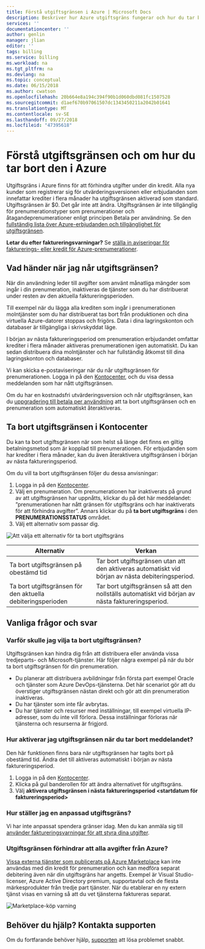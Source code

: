 ```yaml
---
title: Förstå utgiftsgränsen i Azure | Microsoft Docs
description: Beskriver hur Azure utgiftsgräns fungerar och hur du tar bort den
services: ''
documentationcenter: ''
author: genlin
manager: jlian
editor: ''
tags: billing
ms.service: billing
ms.workload: na
ms.tgt_pltfrm: na
ms.devlang: na
ms.topic: conceptual
ms.date: 06/15/2018
ms.author: cwatson
ms.openlocfilehash: 20b664e8a194c394f90b1d060dbd081fc1507528
ms.sourcegitcommit: d1aef670b97061507dc1343450211a2042b01641
ms.translationtype: MT
ms.contentlocale: sv-SE
ms.lasthandoff: 09/27/2018
ms.locfileid: "47395618"
---
```

# <a name="understand-azure-spending-limit-and-how-to-remove-it"></a>Förstå utgiftsgränsen och om hur du tar bort den i Azure

Utgiftsgräns i Azure finns för att förhindra utgifter under din kredit. Alla nya kunder som registrerar sig för utvärderingsversionen eller erbjudanden som innefattar krediter i flera månader ha utgiftsgränsen aktiverad som standard. Utgiftsgränsen är $0. Det går inte att ändra. Utgiftsgränsen är inte tillgänglig för prenumerationstyper som prenumerationer och åtagandeprenumerationer enligt principen Betala per användning. Se den [fullständig lista över Azure-erbjudanden och tillgänglighet för utgiftsgränsen](https://azure.microsoft.com/support/legal/offer-details/).

**Letar du efter faktureringsvarningar?** Se [ställa in aviseringar för fakturerings- eller kredit för Azure-prenumerationer](billing-set-up-alerts.md).

## <a name="what-happens-when-i-reach-the-spending-limit"></a>Vad händer när jag når utgiftsgränsen?

När din användning leder till avgifter som använt månatliga mängder som ingår i din prenumeration, inaktiveras de tjänster som du har distribuerat under resten av den aktuella faktureringsperioden. 

Till exempel när du lägga alla krediten som ingår i prenumerationen molntjänster som du har distribuerat tas bort från produktionen och dina virtuella Azure-datorer stoppas och frigörs. Data i dina lagringskonton och databaser är tillgängliga i skrivskyddat läge.

I början av nästa faktureringsperiod om prenumeration erbjudandet omfattar krediter i flera månader aktiveras prenumerationen igen automatiskt. Du kan sedan distribuera dina molntjänster och har fullständig åtkomst till dina lagringskonton och databaser.

Vi kan skicka e-postaviseringar när du når utgiftsgränsen för prenumerationen. Logga in på den [Kontocenter](https://account.windowsazure.com/Subscriptions), och du visa dessa meddelanden som har nått utgiftsgränsen.

Om du har en kostnadsfri utvärderingsversion och når utgiftsgränsen, kan du [uppgradering till betala per användning](billing-upgrade-azure-subscription.md) att ta bort utgiftsgränsen och en prenumeration som automatiskt återaktiveras.

<a id="remove"></a>

## <a name="remove-the-spending-limit-in-account-center"></a>Ta bort utgiftsgränsen i Kontocenter

Du kan ta bort utgiftsgränsen när som helst så länge det finns en giltig betalningsmetod som är kopplad till prenumerationen. För erbjudanden som har krediter i flera månader, kan du även återaktivera utgiftsgränsen i början av nästa faktureringsperiod.

Om du vill ta bort utgiftsgränsen följer du dessa anvisningar:

1. Logga in på den [Kontocenter](https://account.windowsazure.com/Subscriptions).
1. Välj en prenumeration. Om prenumerationen har inaktiverats på grund av att utgiftsgränsen har uppnåtts, klickar du på det här meddelandet: ”prenumerationen har nått gränsen för utgiftsgräns och har inaktiverats för att förhindra avgifter”. Annars klickar du på **ta bort utgiftsgräns** i den **PRENUMERATIONSSTATUS** området.
1. Välj ett alternativ som passar dig.

![Att välja ett alternativ för ta bort utgiftsgräns](./media/billing-spending-limit/remove-spending-limit.PNG)

|Alternativ|Verkan|
|-------|-----|
|Ta bort utgiftsgränsen på obestämd tid|Tar bort utgiftsgränsen utan att den aktiveras automatiskt vid början av nästa debiteringsperiod.|
|Ta bort utgiftsgränsen för den aktuella debiteringsperioden|Tar bort utgiftsgränsen så att den nollställs automatiskt vid början av nästa faktureringsperiod.|

## <a name="frequently-asked-questions"></a>Vanliga frågor och svar

### <a name="why-would-i-want-to-remove-the-spending-limit"></a>Varför skulle jag vilja ta bort utgiftsgränsen?

Utgiftsgränsen kan hindra dig från att distribuera eller använda vissa tredjeparts- och Microsoft-tjänster. Här följer några exempel på när du bör ta bort utgiftsgränsen för din prenumeration.

* Du planerar att distribuera avbildningar från första part exempel Oracle och tjänster som Azure DevOps-tjänsterna. Det här scenariot gör att du överstiger utgiftsgränsen nästan direkt och gör att din prenumeration inaktiveras.
* Du har tjänster som inte får avbrytas.
* Du har tjänster och resurser med inställningar, till exempel virtuella IP-adresser, som du inte vill förlora. Dessa inställningar förloras när tjänsterna och resurserna är frigjord.

### <a name="how-do-i-turn-on-the-spending-limit-after-removing-it"></a>Hur aktiverar jag utgiftsgränsen när du tar bort meddelandet?

Den här funktionen finns bara när utgiftsgränsen har tagits bort på obestämd tid. Ändra det till aktiveras automatiskt i början av nästa faktureringsperiod.

1. Logga in på den [Kontocenter](https://account.windowsazure.com/Subscriptions).
1. Klicka på gul banderollen för att ändra alternativet för utgiftsgräns.
1. Välj **aktivera utgiftsgränsen i nästa faktureringsperiod \<startdatum för faktureringsperiod\>**

### <a name="how-do-i-set-a-custom-spending-limit"></a>Hur ställer jag en anpassad utgiftsgräns?

Vi har inte anpassat spendera gränser idag. Men du kan anmäla sig till [använder faktureringsvarningar för att styra dina utgifter](billing-set-up-alerts.md).

### <a name="does-the-spending-limit-prevent-all-charges-from-azure"></a>Utgiftsgränsen förhindrar att alla avgifter från Azure?

[Vissa externa tjänster som publicerats på Azure Marketplace](billing-understand-your-azure-marketplace-charges.md) kan inte användas med din kredit för prenumeration och kan medföra separat debitering även när din utgiftsgräns har angetts. Exempel är Visual Studio-licenser, Azure Active Directory premium, supportavtal och de flesta märkesprodukter från tredje part tjänster. När du etablerar en ny extern tjänst visas en varning så att du vet tjänsterna faktureras separat.

![Marketplace-köp varning](./media/billing-understand-your-azure-marketplace-charges/marketplace-warning.PNG)

## <a name="need-help-contact-support"></a>Behöver du hjälp? Kontakta supporten

Om du fortfarande behöver hjälp, [supporten](https://portal.azure.com/?#blade/Microsoft_Azure_Support/HelpAndSupportBlade) att lösa problemet snabbt.
